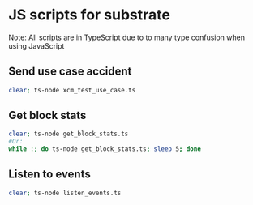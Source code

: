 # JS scripts for substrate

Note: All scripts are in TypeScript due to to many type confusion when using JavaScript

## Send use case accident

```bash
clear; ts-node xcm_test_use_case.ts
```

## Get block stats

```bash
clear; ts-node get_block_stats.ts
#Or:
while :; do ts-node get_block_stats.ts; sleep 5; done
```

## Listen to events

```bash
clear; ts-node listen_events.ts
```
